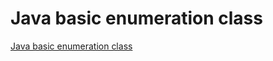 # Java basic enumeration class
[Java basic enumeration class](https://aiwithcloud.com/2022/09/19/java_basic_enumeration_class/)